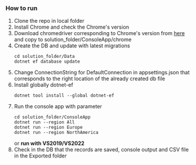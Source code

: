 ### How to run
1. Clone the repo in local folder
1. Install Chrome and check the Chrome's version
1. Download chromedriver corresponding to Chrome's version from [here](https://chromedriver.chromium.org/downloads) and copy to solution_folder/ConsoleApp/chrome
1. Create the DB and update with latest migrations
    ```console 
    cd solution_folder/Data
    dotnet ef database update
    ```
1. Change ConnectionString for DefaultConnection in appsettings.json that corresponds to the right location of the already created db file
1. Install globally dotnet-ef
   ```Console
   dotnet tool install --global dotnet-ef
   ```
3. Run the console app with parameter
    ```console 
    cd solution_folder/ConsoleApp
    dotnet run --region All
    dotnet run --region Europe
    dotnet run --region NorthAmerica
    ```
	or **run with VS2019/VS2022**
1. Check in the DB that the records are saved, console output and CSV file in the Exported folder
